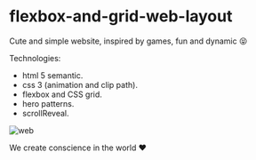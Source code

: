 # flexbox-and-grid-web-layout

Cute and simple website, inspired by games, fun and dynamic 😝

Technologies:
* html 5 semantic.
* css 3 (animation and clip path).
* flexbox and CSS grid.
* hero patterns.
* scrollReveal.

![web](https://user-images.githubusercontent.com/11633773/117327787-9bd95a00-ae58-11eb-9a81-c45279e29745.png)

We create conscience in the world ❤️
